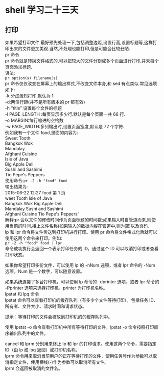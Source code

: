 # shell 学习二十三天
## 打印

如果希望打印文件,最好预先处理一下,包括调整边距,设置行高,设置标题等,这样打印出来的文件更加美观.当然,不处理也能打印,但是可能会比较丑陋.  
pr 命令  
pr 命令就是转换文件格式的,可以把较大的文件分割成多个页面进行打印,并未每个页面添加标题.  
语法:  
```pr option(s) filename(s)```  
pr 命令仅仅改变在屏幕上的输出样式,不改变文件本身,和 sed 有点类似.常见选项如下:  
-k:分成激烈打印,默认为 1  
-d:两倍行距(并不是所有版本的 pr 都有效)  
-h “title” 设置每个文件的标题  
-l PAGE_LENGTH :每页显示多少行.默认是每个页面一共 66 行.  
-o MARGIN:每行缩进的空格数  
-w PAGE_WIDTH:多列输出时,设置页面宽度,默认是 72 个字符.  
例如我有一个文件 food,里面的内容为:  
Sweet Tooth  
Bangkok Wok  
Mandalay  
Afghani Cuisine  
Isle of Java  
Big Apple Deli  
Sushi and Sashimi  
Tio Pepe's Peppers  
使用命令:```pr -2 -h "food" food```  
输出结果为:  
2015-06-22 12:27      food       第 1 页  
weet Tooth               Isle of Java  
Bangkok Wok              Big Apple Deli  
Mandalay                Sushi and Sashimi  
Afghani Cuisine              Tio Pepe's Peppers'  
解释:pr 会以文件的修改时间作为页面标题的时间戳;如果输入时自管道而来,则使用当前的时间,接上文件名称(如果输入的数据内容在管道中,则为空)以及页码.  
lp 和 lpr 命令将文件传送到打印机进行打印。使用 pr 命令将文件格式化后就可以使用这两个命令来打印。例如:  
```pr -2 -h "food" food | lpr```  
命令成功执行会返回一个表示打印任务的 ID，通过这个 ID 可以取消打印或者查看打印状态。

如果你希望打印多份文件，可以使用 lp 的 -nNum 选项，或者 lpr 命令的 -Num 选项。Num 是一个数字，可以随意设置。

如果系统连接了多台打印机，可以使用 lp 命令的 -dprinter 选项，或者 lpr 命令的 -Pprinter 选项来选择打印机。printer 为打印机名称。  
lpstat 和 lpq 命令  
lpstat 命令可以查看打印机的缓存队列（有多少个文件等待打印），包括任务 ID、所有者、文件大小、请求时间和请求状态。  

提示：等待打印的文件会被放到打印机的的缓存队列中。

使用 lpstat -o 命令查看打印机中所有等待打印的文件，lpstat -o 命令按照打印顺序输出队列中的文件。

cancel 和 lprm 分别用来终止 lp 和 lpr 的打印请求。使用这两个命令，需要指定 ID（由 lp 或 lpq 返回）或打印机名称。  
lprm 命令用来取消当前用户的正在等待打印的文件，使用任务号作为参数可以取消指定文件，使用横线(-)作为参数可以取消所有文件。  
lprm 会返回被取消的文件名。
